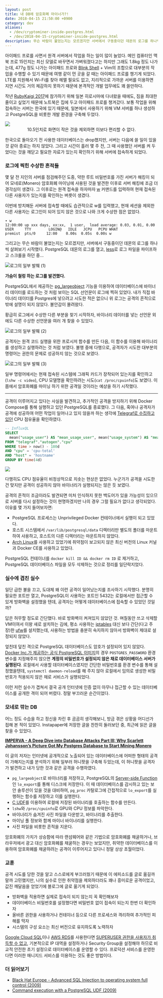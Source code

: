 ```yaml
---
layout: post
title: 내 DB에 암호화폐 마이너가?!
date: 2018-04-15 21:50:00 +0900
category: dev
aliases:
  - /dev/cryptominer-inside-postgres.html
  - /dev/2018-04-15-cryptominer-inside-postgres.html
description: 무슨 바람이 불었는지는 모르겠지만 서버에서 구동중이던 데몬의 로그를 하나씩 살펴보기 시작했는데, 데이터베이스에 바이너리 데이터를 로드하는 것 처럼 보이는 SQL 선언문이 로그에 찍혀 있었다. 불안감이 몰려왔다.
---
```


아이패드 프로를 사면서 원격 서버에서 작업을 하는 일이 많이 늘었다. 메인 컴퓨터인 맥북 프로 15인치는 최신 모델로 바꾸면서 가벼워졌다고는 하지만 그래도 1.8kg 정도 나가는데, 477g 정도 나가는 아이패드 프로와 [Blink Shell][1] + Vim의 조합으로 대부분의 작업을 수행할 수 있기 때문에 여행 같이 먼 곳을 갈 때는 아이패드 프로를 챙기게 되었다. LTE를 지원해서 Wi-Fi를 찾아 헤맬 필요도 없고, 지리적으로 가까운 서버를 이용하면 지연 시간도 거의 체감하지 못하기 때문에 본격적인 개발 업무에도 꽤 쓸만하다.

작년 [RubyKaigi 2017][2]에 참가하기 위해 일본 히로시마에 다녀왔을 때에도, 짐을 최대한 줄이고 싶었기 때문에 노트북은 집에 두고 아이패드 프로를 챙겨갔다. 보통 작업을 위해 접속하는 서버는 한국에 있기 때문에, 일본에서 사용하기 위해 VM 서버를 하나 생성하고 PostgreSQL을 비롯한 개발 환경을 구축해 두었다.

![][image-1]
<span style="text-align: center;display:block;"> 10.5인치로 화면이 작은 것을 제외하면 이보다 편리할 수 없다. </span>

한국으로 돌아오기 전 사용한 데이터베이스는 drop했지만, 서버는 다음에 쓸 일이 있을 것 같아 종료는 하지 않았다. 그리고 시간이 흘러 몇 주 전, 그 때 사용했던 서버를 켜 두었다는 것을 깨닫고 필요한 자료가 있는지 확인하기 위해 서버에 접속하게 되었다.


### 로그에 찍힌 수상한 흔적들

몇 달 전 지인의 서버를 점검해주던 도중, 약한 루트 비밀번호를 가진 서버가 해킹이 되어 모네로(Monero) 암호화폐 마이닝에 사용된 것을 발견한 이후로 서버 해킹에 조금 더 경각심이 생겼다. 그 이후로는 원격 접속을 하자마자 [w][3] 커맨드를 입력하여 현재 접속된 다른 사용자가 있는지를 확인하는 버릇이 생겼다.

이번에 방치해둔 서버에 접속할 때에도 습관적으로 w를 입력했고, 현재 세션을 제외한 다른 사용자는 로그인이 되어 있지 않은 것으로 나와 크게 수상한 점은 없었다.

```shell
∙ w
12:00:00 up xxx days, xx:xx,  1 user,  load average: 0.03, 0.01, 0.00
USER     TTY        LOGIN@   IDLE   JCPU   PCPU WHAT
premist  pts/0     12:00    0.00s  0.05s  0.00s w
```

그리고는 무슨 바람이 불었는지는 모르겠지만, 서버에서 구동중이던 데몬의 로그를 하나씩 살펴보기 시작했다. PostgreSQL 데몬의 로그를 열고, [less][4]로 로그 파일을 파이프하고 스크롤을 하던 중...

![][image-2]

**가슴이 철렁 하는 로그를 발견했다.**

PostgreSQL에서 제공하는 [pg\_largeobject][5] 기능을 이용하여 데이터베이스에 바이너리 데이터를 로드하는 것 처럼 보이는 SQL 선언문이 로그에 찍혀 있었다. 내가 직접 바이너리 데이터를 Postgres에 넣으려고 시도한 적은 없으니 위 로그는 공격의 흔적으로밖에 설명이 되지 않았다. 불안감이 몰려왔다.

황급히 로그에서 수상한 다른 부분을 찾기 시작하자, 바이너리 데이터를 넣는 선언문 외에도 다른 수상한 선언문을 여러 개 찾을 수 있었다.

![][image-3]

공격자는 원격 코드 실행을 위한 프로시저 함수를 만든 다음, 이 함수를 이용해 바이너리를 생성하고 실행하려는 것 처럼 보였다. 불행 중에 다행으로, 공격자가 시도한 대부분의 명령어는 권한의 문제로 성공하지 않는 것으로 보였다.

![][image-4]

일부 명령어에서는 현재 접속된 시스템에 그래픽 카드가 장착되어 있는지를 확인하고(`lshw -c video`), CPU 모델명을 확인하려는 시도(`cat /proc/cpuinfo`)도 보였다. 이 쯤에서 암호화폐를 마이닝 하기 위한 공격일 것이라는 예상을 하기 시작했다.

---

공격이 이루어지고 있다는 사실을 발견하고, 추가적인 공격을 방지하기 위해 Docker Compose를 통해 실행하고 있던 PostgreSQL를 종료했다. 그 다음, 혹여나 공격자가 공격에 성공하여 어떤 작업이 일어나고 있지 않을까 하는 생각에 [Telegraf로 수집하고 있던][6] CPU 점유율을 확인하였다.

```sql
-- InfluxQL
SELECT
  mean("usage_user") AS "mean_usage_user", mean("usage_system") AS "mean_usage_system", mean("usage_idle") AS "mean_usage_idle"
FROM "telegraf"."autogen"."cpu"
WHERE time > now() - 180d
AND "cpu" = 'cpu-total'
AND "host" = 'hostname'
GROUP BY time(4d)
```

![][image-5]


다행히도 CPU 점유율이 비정상적으로 치솟는 현상은 없었다. 누군가가 공격을 시도한 건 맞지만 공격이 성공하지 않아 바이너리가 실행되지는 않은 듯 보였다.

공격의 흔적이 조금이라도 발견되면 미처 인식하지 못한 백도어가 있을 가능성이 있으므로 서버를 다시 설정하는 것이 현명하겠지만 나의 경우 그럴 필요가 없다고 생각되었다. 이유를 몇 가지 들어보자면:

- PostgreSQL 프로세스는 Unprivileged Docker 컨테이너에서 실행이 되고 있었다.
- 호스트 시스템에서 `/var/lib/postgresql/data` 디렉터리만 별도의 폴더를 마운트하여 사용하고, 호스트의 다른 디렉터리는 마운트하지 않았다.
- [Arch Linux][7]를 사용하고 있었기에 취약점이 보고되지 않은 최신 버전의 Linux 커널과 Docker CE를 사용하고 있었다.

PostgreSQL 컨테이너를 `docker kill ID && docker rm ID` 로 제거하고, PostgreSQL 데이터베이스 파일을 모두 삭제하는 것으로 정리를 일단락지었다.


### 실수에 겹친 실수

일단 급한 불을 끄고, 도대체 왜 이런 공격이 일어났는지를 조사하기 시작했다. 분명히 필요한 포트만 열고, PostgreSQL이 사용하는 포트인 5432는 로컬에서만 접근할 수 있게 방화벽을 설정했을 텐데, 공격자는 어떻게 데이터베이스에 접속할 수 있었던 것일까?

답은 허무할 정도로 간단했다. 바로 방화벽이 켜져있지 않았던 것. 며칠동안 쓰고 삭제할 VM이여서 이왕 새로 설치하는 김에, 평소 사용하는 [iptables][8] 대신 보다 간단(다고 주장)한 [ufw][9]를 설치했는데, 사용하는 방법을 충분히 숙지하지 않아서 방화벽이 제대로 설정되지 않았다.

엎친데 덮친 격으로 PostgreSQL 데이터베이스도 암호가 설정되어 있지 않았다. [Docker Inc.가 제공하는 공식 PostgreSQL 이미지][10]의 경우 `POSTGRES_PASSWORD` 환경 변수를 지정해주지 않으면 **계정의 비밀번호가 설정되지 않은 채로 데이터베이스 서버가 실행된다**. 로컬에서 사용할 데이터베이스였지만 간단한 비밀번호를 환경 변수를 통해 설정했을텐데, `systemctl daemon-reload`를 해 주지 않아 로컬에서 임의로 생성한 비밀번호가 적용되지 않은 채로 서비스가 실행되었다.

이런 저런 실수가 겹쳐서 결국 공개 인터넷에 인증 없이 아무나 접근할 수 있는 데이터베이스를 공개한 격이 되어 버렸다. 정말 부끄러운 순간이었다.


### 모네로 깎는 DB

어느 정도 수습을 하고 정신을 차린 후 곰곰히 생각해보니, 방금 겪은 상황을 어디선가 접해 본 적이 있었다. Instapaper에 저장한 글을 찬찬히 둘러보던 중, 최근에 읽은 글을 찾을 수 있었다.

**[IMPERVA - A Deep Dive into Database Attacks Part III: Why Scarlett Johansson’s Picture Got My Postgres Database to Start Mining Monero][11]**

이 글의 저자는 인터넷에 공개적으로 노출되어 있는 데이터베이스에 어떠한 형태의 공격이 가해지는지를 분석하기 위해 일부러 허니팟을 구축해 두었는데, 이 허니팟을 공격자가 발견하고 내가 당한 것과 같은 공격을 수행하였다.

- `pg_largeobject`로 바이너리를 저장하고, PostgreSQL의 [Server-side Function][12]인 `lo_export`를 통해 디스크에 저장한다. 이 때 데이터베이스를 감시하고 있는 보안 솔루션이 있을 것을 대비하여, `pg_proc` 카탈로그에 간접적으로 `lo_export`를 실행하는 함수를 저장하고 이를 실행한다.
- [C UDF][13]를 이용하여 로컬에 저장된 바이너리를 호출하는 함수를 만든다.
- `lshw`와 `/proc/cpuinfo`로 GPU와 CPU 정보를 파악한다.
- 바이너리가 숨겨진 사진 파일을 다운받고, 바이너리를 추출한다.
- 마이닝 풀 정보와 함께 마이너 바이너리를 실행한다.
- 사진 파일을 비롯한 흔적을 지운다.

암호화폐의 가치가 상승함에 따라 랜섬웨어와 같은 기법으로 암호화폐를 채굴하거나, 브라우저에서 광고 대신 암호화폐를 채굴하는 경우는 보았지만, 취약한 데이터베이스를 이용하여 암호화폐를 채굴하려는 공격이 이루어지고 있다니 정말 상상 초월이었다.


### 교훈

공격 시도를 당한 것을 알고 스스로에게 부끄러웠기 때문에 이 에피소드를 글로 옮길까 말까 고민했지만, 나의 실수로 인한 취약점을 제외하더라도 꽤나 흥미로운 공격이었고, 값진 깨달음을 얻었기에 블로그에 글로 옮기게 되었다.

- 방화벽을 적용하면 실제로 접속이 되지 않는지 꼭 확인해보자
- 데이터베이스 비밀번호를 설정했다면 비밀번호 없이 접속이 되는지 한번 더 확인하자
- 올바른 권한을 사용하거나 컨테이너 등으로 다른 프로세스와 격리하여 추가적인 피해를 막자
- 시스템의 구성 요소는 최신 버전으로 유지하도록 노력하자

[Google Cloud SQL][14]이나 [AWS RDS][15]를 사용한다면 [SUPERUSER 권한을 사용자가 취득할 수 없고][16], 기본적으로 IP 대역을 설정하거나 Security Group을 설정해야 하므로 비교적 안전한 초기 설정으로 데이터베이스를 운영할 수 있다. 프로덕션 서비스를 운영한다면 이러한 매니지드 서비스를 이용하는 것도 좋은 방법이다.


### 더 읽어보기
- [Black Hat Europe - Advanced SQL Injection to operating system full control (2009)][17]
- [Command execution with a PostgreSQL UDF (2009)][18]

[1]:	http://www.blink.sh/
[2]:	http://rubykaigi.org/2017
[3]:	https://en.wikipedia.org/wiki/W_(Unix)
[4]:	https://en.wikipedia.org/wiki/Less_(Unix)
[5]:	https://www.postgresql.org/docs/10/static/catalog-pg-largeobject.html
[6]:	https://si.mpli.st/dev/introduction-to-telegraf.html
[7]:	https://www.archlinux.org/
[8]:	https://wiki.archlinux.org/index.php/iptables
[9]:	https://wiki.archlinux.org/index.php/Uncomplicated_Firewall
[10]:	https://hub.docker.com/_/postgres/
[11]:	https://www.imperva.com/blog/2018/03/deep-dive-database-attacks-scarlett-johanssons-picture-used-for-crypto-mining-on-postgre-database/
[12]:	https://www.postgresql.org/docs/10/static/lo-funcs.html
[13]:	https://www.postgresql.org/docs/current/static/xfunc-c.html
[14]:	https://cloud.google.com/sql/
[15]:	https://aws.amazon.com/rds/
[16]:	https://cloud.google.com/sql/docs/postgres/users#default-users
[17]:	https://www.slideshare.net/inquis/advanced-sql-injection-to-operating-system-full-control-slides
[18]:	http://bernardodamele.blogspot.kr/2009/01/command-execution-with-postgresql-udf.html

[image-1]:	https://cdn.si.mpli.st/2018-04-cryptominer-inside-postgres/ipad-workstation.jpg
[image-2]:	https://cdn.si.mpli.st/2018-04-cryptominer-inside-postgres/log-pg-largeobject.jpg "로그의 일부 발췌 (1)"
[image-3]:	https://cdn.si.mpli.st/2018-04-cryptominer-inside-postgres/log-lo-export.jpg "로그의 일부 발췌 (2)"
[image-4]:	https://cdn.si.mpli.st/2018-04-cryptominer-inside-postgres/log-subprocessing.jpg "로그의 일부 발췌 (3)"
[image-5]:	https://cdn.si.mpli.st/2018-04-cryptominer-inside-postgres/chronograf-telegraf-graph.png
